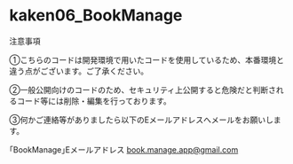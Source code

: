 # kaken06_BookManage
注意事項

①こちらのコードは開発環境で用いたコードを使用しているため、本番環境と違う点がございます。ご了承ください。

②一般公開向けのコードのため、セキュリティ上公開すると危険だと判断されるコード等には削除・編集を行っております。

③何かご連絡等がありましたら以下のEメールアドレスへメールをお願いします。

｢BookManage｣Eメールアドレス
book.manage.app@gmail.com
